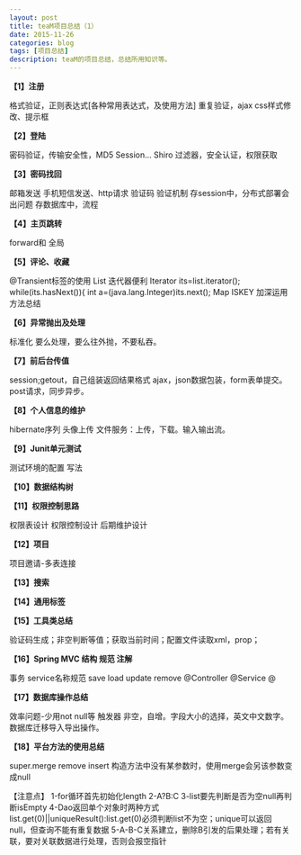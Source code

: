 ```yaml
---
layout: post
title: teaM项目总结（1）
date: 2015-11-26
categories: blog
tags: [项目总结]
description: teaM的项目总结，总结所用知识等。
---
```


**【1】注册**

格式验证，正则表达式[各种常用表达式，及使用方法]
重复验证，ajax
css样式修改、提示框


**【2】登陆**

密码验证，传输安全性，MD5
Session... Shiro
过滤器，安全认证，权限获取

**【3】密码找回**

邮箱发送 手机短信发送、http请求
验证码 验证机制
存session中，分布式部署会出问题
存数据库中，流程

**【4】主页跳转**

forward和
全局

**【5】评论、收藏**

@Transient标签的使用
List 迭代器便利
Iterator its=list.iterator(); 
while(its.hasNext()){ 
int a=(java.lang.Integer)its.next(); 
Map ISKEY
加深运用方法总结

**【6】异常抛出及处理**

标准化
要么处理，要么往外抛，不要私吞。

**【7】前后台传值**

session;getout，自己组装返回结果格式
ajax，json数据包装，form表单提交。post请求，同步异步。


**【8】个人信息的维护**

hibernate序列
头像上传 
文件服务：上传，下载。输入输出流。

**【9】Junit单元测试**

测试环境的配置
写法

**【10】数据结构树**

**【11】权限控制思路**

权限表设计
权限控制设计
后期维护设计

**【12】项目**

项目邀请-多表连接

**【13】搜索**


**【14】通用标签**



**【15】工具类总结**

验证码生成；非空判断等值；获取当前时间；配置文件读取xml，prop；


**【16】Spring MVC 结构 规范 注解**

事务
service名称规范 save load update remove
@Controller @Service
@

**【17】数据库操作总结**

效率问题-少用not null等
触发器
非空，自增。字段大小的选择，英文中文数字。
数据库迁移导入导出操作。


**【18】平台方法的使用总结**

super.merge remove insert
构造方法中没有某参数时，使用merge会另该参数变成null

【注意点】
1-for循环首先初始化length
2-A?B:C
3-list要先判断是否为空null再判断isEmpty
4-Dao返回单个对象时两种方式 list.get(0)||uniqueResult():list.get(0)必须判断list不为空；unique可以返回null，但查询不能有重复数据
5-A-B-C关系建立，删除B引发的后果处理；若有关联，要对关联数据进行处理，否则会报空指针